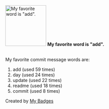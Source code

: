<img src="https://my-badges.github.io/my-badges/favorite-word.png" alt="My favorite word is &quot;add&quot;." title="My favorite word is &quot;add&quot;." width="128">
<strong>My favorite word is &quot;add&quot;.</strong>
<br><br>

My favorite commit message words are:

1. add (used 59 times)
2. day (used 24 times)
3. update (used 22 times)
4. readme (used 18 times)
5. commit (used 8 times)


Created by <a href="https://github.com/my-badges/my-badges">My Badges</a>